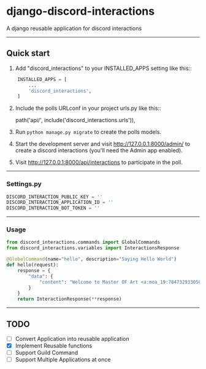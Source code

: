 # django-discord-interactions
A django reusable application for discord interactions

---

Quick start
-----------

1. Add "discord_interactions" to your INSTALLED_APPS setting like this::
```py
    INSTALLED_APPS = [
        ...
        'discord_interactions',
    ]
```
2. Include the polls URLconf in your project urls.py like this::

    path('api/', include('discord_interactions.urls')),

3. Run ``python manage.py migrate`` to create the polls models.

4. Start the development server and visit http://127.0.0.1:8000/admin/
   to create a discord interactions (you'll need the Admin app enabled).

5. Visit http://127.0.0.1:8000/api/interactions to participate in the poll.

---

### Settings.py
```python
DISCORD_INTERACTION_PUBLIC_KEY = ''
DISCORD_INTERACTION_APPLICATION_ID = ''
DISCORD_INTERACTION_BOT_TOKEN = ''
```

---

### Usage
```py
from discord_interactions.commands import GlobalCommands
from discord_interactions.variables import InteractionsResponse

@GlobalCommand(name="hello", description="Saying Hello World")
def hello(request):
    response = {
        "data": {
            "content": "Welcome to Master OF Art <a:moa_19:784732933050990592>"
        }
    }
    return InteractionResponse(**response)
```

---

## TODO
- [ ] Convert Application into reusable application
- [x] Implement Reusable functions
- [ ] Support Guild Command
- [ ] Support Multiple Applications at once
